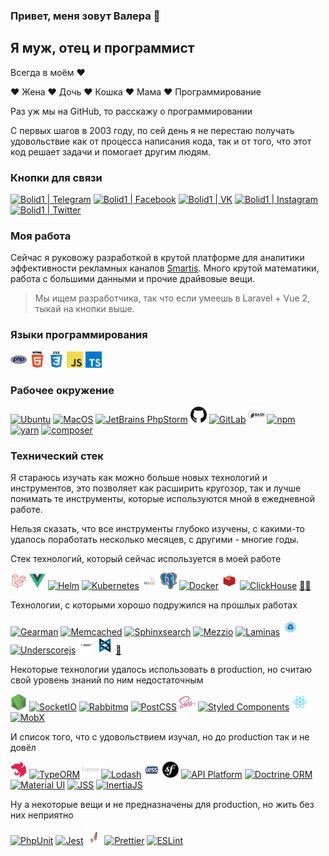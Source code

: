 ### Привет, меня зовут Валера 👋

## Я муж, отец и программист

Всегда в моём ♥

❤️ Жена
❤️ Дочь
❤️ Кошка
❤️ Мама
❤️ Программирование

Раз уж мы на GitHub, то расскажу о программировании

С первых шагов в 2003 году, по сей день я не
перестаю получать удовольствие как от процесса написания кода,
так и от того, что этот код решает задачи и помогает другим людям.

### Кнопки для связи

[<img alt="Bolid1 | Telegram" width="22px" src="https://cdn.jsdelivr.net/npm/simple-icons@v3/icons/telegram.svg" />][social-telegram]
[<img alt="Bolid1 | Facebook" width="22px" src="https://cdn.jsdelivr.net/npm/simple-icons@v3/icons/facebook.svg" />][social-facebook]
[<img alt="Bolid1 | VK" width="22px" src="https://cdn.jsdelivr.net/npm/simple-icons@v3/icons/vk.svg" />][social-vk]
[<img alt="Bolid1 | Instagram" width="22px" src="https://cdn.jsdelivr.net/npm/simple-icons@v3/icons/instagram.svg" />][social-instagram]
[<img alt="Bolid1 | Twitter" width="22px" src="https://cdn.jsdelivr.net/npm/simple-icons@v3/icons/twitter.svg" />][social-twitter]

### Моя работа

Сейчас я руковожу разработкой в крутой платформе для аналитики
эффективности рекламных каналов [Smartis](https://smartis.bi).
Много крутой математики, работа с большими данными и прочие драйвовые вещи.

> Мы ищем разработчика, так что если умеешь в Laravel + Vue 2,
> тыкай на кнопки выше.

### Языки программирования

[<img alt="PHP" width="26px" src="https://raw.githubusercontent.com/github/explore/ccc16358ac4530c6a69b1b80c7223cd2744dea83/topics/php/php.png" />][lang-php]
[<img alt="HTML5" width="26px" src="https://raw.githubusercontent.com/github/explore/80688e429a7d4ef2fca1e82350fe8e3517d3494d/topics/html/html.png" />][lang-html]
[<img alt="CSS3" width="26px" src="https://raw.githubusercontent.com/github/explore/80688e429a7d4ef2fca1e82350fe8e3517d3494d/topics/css/css.png" />][lang-css]
[<img alt="JavaScript" width="26px" src="https://raw.githubusercontent.com/github/explore/80688e429a7d4ef2fca1e82350fe8e3517d3494d/topics/javascript/javascript.png" />][lang-javascript]
[<img alt="TypeScript" width="26px" src="https://raw.githubusercontent.com/github/explore/80688e429a7d4ef2fca1e82350fe8e3517d3494d/topics/typescript/typescript.png" />][lang-typescript]

### Рабочее окружение

[<img alt="Ubuntu" width="26px" src="https://upload.wikimedia.org/wikipedia/commons/thumb/a/ab/Logo-ubuntu_cof-orange-hex.svg/1200px-Logo-ubuntu_cof-orange-hex.svg.png" />][ubuntu]
[<img alt="MacOS" width="26px" src="https://upload.wikimedia.org/wikipedia/commons/thumb/3/30/MacOS_logo.svg/1024px-MacOS_logo.svg.png" />][macos]
[<img alt="JetBrains PhpStorm" width="26px" src="https://upload.wikimedia.org/wikipedia/ru/thumb/c/c8/%D0%9B%D0%BE%D0%B3%D0%BE%D1%82%D0%B8%D0%BF_PhpStorm.svg/1200px-%D0%9B%D0%BE%D0%B3%D0%BE%D1%82%D0%B8%D0%BF_PhpStorm.svg.png"/>][tool-phpstorm]
[<img alt="GitHub" width="26px" src="https://raw.githubusercontent.com/github/explore/78df643247d429f6cc873026c0622819ad797942/topics/github/github.png" />][tool-github]
[<img alt="GitLab" width="26px" src="https://about.gitlab.com/images/press/logo/png/gitlab-icon-rgb.png" />][tool-gitlab]
[<img alt="Bash" width="26px" src="https://raw.githubusercontent.com/github/explore/80688e429a7d4ef2fca1e82350fe8e3517d3494d/topics/bash/bash.png" />][tool-bash]
[<img alt="npm" width="26px" src="https://avatars.githubusercontent.com/u/6078720?s=200&v=4" />][npm]
[<img alt="yarn" width="26px" src="https://avatars.githubusercontent.com/u/22247014?s=200&v=4" />][yarn]
[<img alt="composer" width="26px" src="https://avatars.githubusercontent.com/u/837015?s=200&v=4" />][composer]

### Технический стек

Я стараюсь изучать как можно больше новых технологий и инструментов,
это позволяет как расширить кругозор, так и лучше понимать те инструменты,
которые используются мной в ежедневной работе.

Нельзя сказать, что все инструменты глубоко изучены, с
какими-то удалось поработать несколько месяцев, с другими - многие
годы.

Стек технологий, который сейчас используется в моей работе

[<img alt="Laravel" width="26px" src="https://raw.githubusercontent.com/github/explore/56a826d05cf762b2b50ecbe7d492a839b04f3fbf/topics/laravel/laravel.png" />][laravel]
[<img alt="Vue" width="26px" src="https://raw.githubusercontent.com/github/explore/80688e429a7d4ef2fca1e82350fe8e3517d3494d/topics/vue/vue.png" />][vue]
[<img alt="Helm" width="26px" src="https://helm.sh/img/helm.svg" />][helm]
[<img alt="Kubernetes" width="26px" src="https://upload.wikimedia.org/wikipedia/commons/0/00/Kubernetes_%28container_engine%29.png" />][kube]
[<img alt="Mysql" width="26px" src="https://raw.githubusercontent.com/github/explore/80688e429a7d4ef2fca1e82350fe8e3517d3494d/topics/mysql/mysql.png" />][mysql]
[<img alt="Postgresql" width="26px" src="https://raw.githubusercontent.com/github/explore/80688e429a7d4ef2fca1e82350fe8e3517d3494d/topics/postgresql/postgresql.png" />][postgresql]
[<img alt="Docker" width="26px" src="https://www.docker.com/sites/default/files/d8/styles/role_icon/public/2019-07/Moby-logo.png?itok=sYH_JEaJ" />][docker]
[<img alt="Redis" width="26px" src="https://raw.githubusercontent.com/github/explore/80688e429a7d4ef2fca1e82350fe8e3517d3494d/topics/redis/redis.png" />][redis]
[<img alt="ClickHouse" width="26px" src="https://upload.wikimedia.org/wikipedia/commons/0/0e/Clickhouse.png" />][clickhouse]
[<span alt="Supervisord">🦸‍♂️</span>][library-supervisord]

Технологии, с которыми хорошо подружился на прошлых работах

[<img alt="Gearman" width="26px" src="https://raw.githubusercontent.com/gearman/gearman.org/master/img/favicon.png" />][library-gearman]
[<img alt="Memcached" width="26px" src="https://avatars2.githubusercontent.com/u/41836?s=200&v=4" />][library-memcached]
[<img alt="Sphinxsearch" width="26px" src="https://avatars2.githubusercontent.com/u/2364388?s=200&v=4" />][library-sphinxsearch]
[<img alt="Mezzio" width="26px" src="https://avatars2.githubusercontent.com/u/58085692?s=200&v=4" />][framework-mezzio]
[<img alt="Laminas" width="26px" src="https://avatars2.githubusercontent.com/u/47865178?s=200&v=4" />][framework-laminas]
[<img alt="Webpack" width="26px" src="https://raw.githubusercontent.com/github/explore/80688e429a7d4ef2fca1e82350fe8e3517d3494d/topics/webpack/webpack.png" />][library-webpack]
[<img alt="Underscorejs" width="26px" src="https://raw.githubusercontent.com/jashkenas/underscore/master/docs/images/underscore.png" />][library-underscore]
[<img alt="Jquery" width="26px" src="https://raw.githubusercontent.com/github/explore/80688e429a7d4ef2fca1e82350fe8e3517d3494d/topics/jquery/jquery.png" />][library-jquery]
[<img alt="Backbonejs" width="26px" src="https://raw.githubusercontent.com/github/explore/80688e429a7d4ef2fca1e82350fe8e3517d3494d/topics/backbonejs/backbonejs.png" />][library-backbonejs]
[<span alt="Beanstalkd">🥜</span>][library-beanstalkd]

Некоторые технологии удалось использовать в production, но считаю свой уровень знаний по ним недостаточным

[<img alt="NodeJS" width="26px" src="https://raw.githubusercontent.com/github/explore/80688e429a7d4ef2fca1e82350fe8e3517d3494d/topics/nodejs/nodejs.png" />][framework-nodejs]
[<img alt="SocketIO" width="26px" src="https://avatars1.githubusercontent.com/u/10566080?s=200&v=4" />][socket.io]
[<img alt="Rabbitmq" width="26px" src="https://avatars0.githubusercontent.com/u/96669?s=200&v=4" />][library-rabbitmq]
[<img alt="PostCSS" width="26px" src="https://camo.githubusercontent.com/a2ebaaedf9af41416a2717b3a28f405b39535397f4463c5c5119146c84c240f9/68747470733a2f2f706f73746373732e6f72672f6c6f676f2e737667" />][postcss]
[<img alt="Sass" width="26px" src="https://raw.githubusercontent.com/github/explore/80688e429a7d4ef2fca1e82350fe8e3517d3494d/topics/sass/sass.png" />][library-sass]
[<img alt="Styled Components" width="26px" src="https://avatars2.githubusercontent.com/u/20658825?s=200&v=4" />][styled-components]
[<img alt="Reactjs" width="26px" src="https://raw.githubusercontent.com/github/explore/80688e429a7d4ef2fca1e82350fe8e3517d3494d/topics/react/react.png" />][library-reactjs]
[<img alt="MobX" width="26px" src="https://avatars1.githubusercontent.com/u/17475736?s=200&v=4" />][mobx-js]

И список того, что с удовольствием изучал, но до production так и не довёл

[<img alt="NestJS" width="26px" src="https://raw.githubusercontent.com/github/explore/37c71fdca4e12086faf8c7009793d2eb588c914e/topics/nestjs/nestjs.png" />][framework-nestjs]
[<img alt="TypeORM" width="26px" src="https://avatars0.githubusercontent.com/u/20165699?s=200&v=4"/>][library-type-orm]
[<img alt="ExpressJS" width="26px" src="https://raw.githubusercontent.com/github/explore/80688e429a7d4ef2fca1e82350fe8e3517d3494d/topics/express/express.png" />][framework-express]
[<img alt="Lodash" width="26px" src="https://avatars2.githubusercontent.com/u/2565403?s=200&v=4" />][library-lodash]
[<img alt="Less" width="26px" src="https://raw.githubusercontent.com/github/explore/80688e429a7d4ef2fca1e82350fe8e3517d3494d/topics/less/less.png" />][library-less]
[<img alt="Symfony" width="26px" src="https://raw.githubusercontent.com/github/explore/80688e429a7d4ef2fca1e82350fe8e3517d3494d/topics/symfony/symfony.png" />][framework-symfony]
[<img alt="API Platform" width="26px" src="https://avatars.githubusercontent.com/u/13420081?s=200&v=4" />][framework-api-platform]
[<img alt="Doctrine ORM" width="26px" src="https://avatars0.githubusercontent.com/u/209254?s=200&v=4" />][library-doctrine-orm]
[<img alt="Material UI" width="26px" src="https://avatars2.githubusercontent.com/u/33663932?s=200&v=4" />][material-ui]
[<img alt="JSS" width="26px" src="https://avatars3.githubusercontent.com/u/9503099?s=200&v=4" />][jss]
[<img alt="InertiaJS" width="26px" src="https://avatars.githubusercontent.com/u/47703742?s=200&v=4" />][inertiajs]

Ну а некоторые вещи и не предназначены для production, но жить без них неприятно

[<img alt="PhpUnit" width="26px" src="https://upload.wikimedia.org/wikipedia/commons/thumb/f/f7/PHPUnit_Logo.svg/1200px-PHPUnit_Logo.svg.png" />][phpunit]
[<img alt="Jest" width="26px" src="https://avatars.githubusercontent.com/u/24323592?v=4" />][jest]
[<img alt="PHP Coding Standards Fixer" width="26px" src="https://github.com/FriendsOfPHP/PHP-CS-Fixer/raw/master/logo.png" />][phpcsf]
[<img alt="Prettier" width="26px" src="https://avatars.githubusercontent.com/u/25822731?s=200&v=4" />][prettier]
[<img alt="ESLint" width="26px" src="https://avatars.githubusercontent.com/u/6019716?s=200&v=4" />][eslint]


[amoCRM-site]: https://amoCRM.com
[social-twitter]: https://twitter.com/BolidTheFirst
[social-instagram]: https://www.instagram.com/b0lid1
[social-telegram]: http://t.me/Bolid1
[social-vk]: https://vk.com/bolid1
[social-facebook]: https://www.facebook.com/Bolid1akaGaD
[lang-php]: https://php.net
[lang-javascript]: https://developer.mozilla.org/en-US/docs/Web/JavaScript
[lang-typescript]: https://www.typescriptlang.org/
[lang-html]: https://developer.mozilla.org/en-US/docs/Web/HTML
[lang-css]: https://developer.mozilla.org/en-US/docs/Web/CSS
[framework-mezzio]: https://docs.mezzio.dev
[framework-laminas]: https://docs.laminas.dev/
[framework-symfony]: https://symfony.com/
[framework-api-platform]: https://api-platform.com
[framework-nodejs]: https://nodejs.org/
[framework-express]: https://expressjs.com
[framework-nestjs]: https://docs.nestjs.com/
[laravel]: https://laravel.com
[tool-phpstorm]: https://www.jetbrains.com/phpstorm
[tool-bash]: http://www.gnu.org/software/bash
[ubuntu]: https://ubuntu.com
[tool-github]: https://github.com
[tool-gitlab]: https://gitlab.com
[library-doctrine-orm]: https://www.doctrine-project.org
[library-gearman]: http://gearman.org
[library-rabbitmq]: https://www.rabbitmq.com
[library-beanstalkd]: https://beanstalkd.github.io
[library-sphinxsearch]: http://sphinxsearch.com
[library-memcached]: https://memcached.org
[redis]: https://redis.io
[clickhouse]: https://clickhouse.com
[mysql]: https://www.mysql.com
[postgresql]: https://www.postgresql.org
[kube]: https://kubernetes.io
[docker]: https://docker.com
[helm]: https://helm.sh
[vue]: https://vuejs.org
[library-reactjs]: http://reactjs.org
[library-webpack]: https://webpack.js.org
[library-backbonejs]: https://backbonejs.org
[library-jquery]: https://jquery.com
[library-underscore]: https://underscorejs.org
[library-lodash]: https://lodash.com
[library-less]: http://lesscss.org
[library-sass]: https://sass-scss.ru
[library-supervisord]: http://supervisord.org
[styled-components]: https://styled-components.com
[library-type-orm]: https://github.com/typeorm/typeorm
[material-ui]: https://material-ui.com
[jss]: https://cssinjs.org/
[mobx-js]: https://mobx.js.org
[socket.io]: https://socket.io
[macos]: https://www.apple.com/ru/macos
[postcss]: https://github.com/postcss/postcss
[inertiajs]: https://inertiajs.com/
[phpunit]: https://phpunit.readthedocs.io/
[jest]: https://jestjs.io
[phpcsf]: https://cs.symfony.com/
[prettier]: https://prettier.io/
[eslint]: https://eslint.org/
[npm]: https://www.npmjs.com/
[yarn]: https://yarnpkg.com/
[composer]: https://getcomposer.org/
